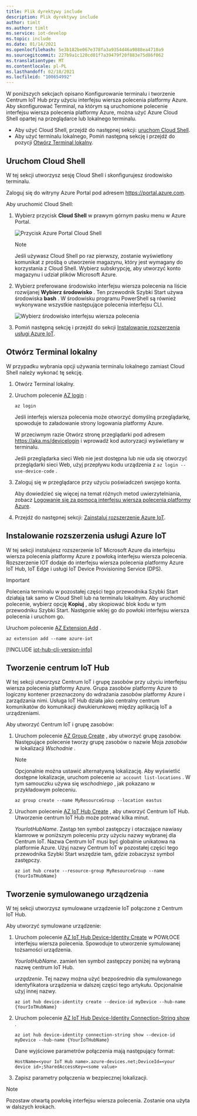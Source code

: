 ```yaml
---
title: Plik dyrektywy include
description: Plik dyrektywy include
author: timlt
ms.author: timlt
ms.service: iot-develop
ms.topic: include
ms.date: 01/14/2021
ms.openlocfilehash: 5e3b182be067e378fa3a9354d46a9888ea4710a9
ms.sourcegitcommit: 227b9a1c120cd01f7a39479f20f883e75d86f062
ms.translationtype: MT
ms.contentlocale: pl-PL
ms.lasthandoff: 02/18/2021
ms.locfileid: "100654992"
---
```

W poniższych sekcjach opisano Konfigurowanie terminalu i tworzenie Centrum IoT Hub przy użyciu interfejsu wiersza polecenia platformy Azure. Aby skonfigurować Terminal, na którym są uruchomione polecenie interfejsu wiersza polecenia platformy Azure, można użyć Azure Cloud Shell opartej na przeglądarce lub lokalnego terminalu.
* Aby użyć Cloud Shell, przejdź do następnej sekcji: [uruchom Cloud Shell](#launch-the-cloud-shell). 
* Aby użyć terminalu lokalnego, Pomiń następną sekcję i przejdź do pozycji [Otwórz Terminal lokalny](#open-a-local-terminal).

## <a name="launch-the-cloud-shell"></a>Uruchom Cloud Shell
W tej sekcji utworzysz sesję Cloud Shell i skonfigurujesz środowisko terminalu.

Zaloguj się do witryny Azure Portal pod adresem https://portal.azure.com.  

Aby uruchomić Cloud Shell:

1. Wybierz przycisk **Cloud Shell** w prawym górnym pasku menu w Azure Portal. 

    ![Przycisk Azure Portal Cloud Shell](media/iot-hub-include-create-hub-cli/cloud-shell-button.png)

    > [!NOTE]
    > Jeśli używasz Cloud Shell po raz pierwszy, zostanie wyświetlony komunikat z prośbą o utworzenie magazynu, który jest wymagany do korzystania z Cloud Shell.  Wybierz subskrypcję, aby utworzyć konto magazynu i udział plików Microsoft Azure. 

2. Wybierz preferowane środowisko interfejsu wiersza polecenia na liście rozwijanej **Wybierz środowisko** . Ten przewodnik Szybki Start używa środowiska **bash** . W środowisku programu PowerShell są również wykonywane wszystkie następujące polecenia interfejsu CLI. 

    ![Wybierz środowisko interfejsu wiersza polecenia](media/iot-hub-include-create-hub-cli/cloud-shell-environment.png)

3. Pomiń następną sekcję i przejdź do sekcji [Instalowanie rozszerzenia usługi Azure IoT](#install-the-azure-iot-extension). 

## <a name="open-a-local-terminal"></a>Otwórz Terminal lokalny
W przypadku wybrania opcji używania terminalu lokalnego zamiast Cloud Shell należy wykonać tę sekcję.  

1. Otwórz Terminal lokalny.
1. Uruchom polecenie [AZ login](https://docs.microsoft.com/cli/azure/reference-index?view=azure-cli-latest#az_login&preserve-view=true) :

   ```azurecli
   az login
   ```

    Jeśli interfejs wiersza polecenia może otworzyć domyślną przeglądarkę, spowoduje to załadowanie strony logowania platformy Azure.

    W przeciwnym razie Otwórz stronę przeglądarki pod adresem https://aka.ms/devicelogin i wprowadź kod autoryzacji wyświetlany w terminalu.

    Jeśli przeglądarka sieci Web nie jest dostępna lub nie uda się otworzyć przeglądarki sieci Web, użyj przepływu kodu urządzenia z `az login --use-device-code` .

1. Zaloguj się w przeglądarce przy użyciu poświadczeń swojego konta.

    Aby dowiedzieć się więcej na temat różnych metod uwierzytelniania, zobacz [Logowanie się za pomocą interfejsu wiersza polecenia platformy Azure]( /cli/azure/authenticate-azure-cli ).

1. Przejdź do następnej sekcji: [Zainstaluj rozszerzenie Azure IoT](#install-the-azure-iot-extension). 

## <a name="install-the-azure-iot-extension"></a>Instalowanie rozszerzenia usługi Azure IoT
W tej sekcji instalujesz rozszerzenie IoT Microsoft Azure dla interfejsu wiersza polecenia platformy Azure z powłoką interfejsu wiersza polecenia. Rozszerzenie IOT dodaje do interfejsu wiersza polecenia platformy Azure IoT Hub, IoT Edge i usługi IoT Device Provisioning Service (DPS).

> [!IMPORTANT]
> Polecenia terminalu w pozostałej części tego przewodnika Szybki Start działają tak samo w Cloud Shell lub na terminalu lokalnym. Aby uruchomić polecenie, wybierz opcję **Kopiuj** , aby skopiować blok kodu w tym przewodniku Szybki Start. Następnie wklej go do powłoki interfejsu wiersza polecenia i uruchom go.

Uruchom polecenie [AZ Extension Add](https://docs.microsoft.com/cli/azure/extension?view=azure-cli-latest#az-extension-add&preserve-view=true) . 

   ```azurecli
   az extension add --name azure-iot
   ```
[!INCLUDE [iot-hub-cli-version-info](iot-hub-cli-version-info.md)]

## <a name="create-an-iot-hub"></a>Tworzenie centrum IoT Hub
W tej sekcji utworzysz Centrum IoT i grupę zasobów przy użyciu interfejsu wiersza polecenia platformy Azure.  Grupa zasobów platformy Azure to logiczny kontener przeznaczony do wdrażania zasobów platformy Azure i zarządzania nimi. Usługa IoT Hub działa jako centralny centrum komunikatów do komunikacji dwukierunkowej między aplikacją IoT a urządzeniami. 

Aby utworzyć Centrum IoT i grupę zasobów:

1. Uruchom polecenie [AZ Group Create](https://docs.microsoft.com/cli/azure/group?view=azure-cli-latest#az-group-create&preserve-view=true) , aby utworzyć grupę zasobów. Następujące polecenie tworzy grupę zasobów o nazwie Moja *zasobów* w lokalizacji *Wschodnie* . 
    >[!NOTE]
    > Opcjonalnie można ustawić alternatywną lokalizację. Aby wyświetlić dostępne lokalizacje, uruchom polecenie `az account list-locations` . W tym samouczku używa się *wschodniego* , jak pokazano w przykładowym poleceniu. 

    ```azurecli
    az group create --name MyResourceGroup --location eastus
    ```

1. Uruchom polecenie [AZ IoT Hub Create](https://docs.microsoft.com/cli/azure/iot/hub?view=azure-cli-latest#az-iot-hub-create&preserve-view=true) , aby utworzyć Centrum IoT Hub. Utworzenie centrum IoT Hub może potrwać kilka minut. 

    *YourIotHubName*. Zastąp ten symbol zastępczy i otaczające nawiasy klamrowe w poniższym poleceniu przy użyciu nazwy wybranej dla Centrum IoT. Nazwa Centrum IoT musi być globalnie unikatowa na platformie Azure. Użyj nazwy Centrum IoT w pozostałej części tego przewodnika Szybki Start wszędzie tam, gdzie zobaczysz symbol zastępczy.

    ```azurecli
    az iot hub create --resource-group MyResourceGroup --name {YourIoTHubName}
    ```

## <a name="create-a-simulated-device"></a>Tworzenie symulowanego urządzenia
W tej sekcji utworzysz symulowane urządzenie IoT połączone z Centrum IoT Hub. 

Aby utworzyć symulowane urządzenie:
1. Uruchom polecenie [AZ IoT Hub Device-Identity Create](https://docs.microsoft.com/cli/azure/ext/azure-iot/iot/hub/device-identity?view=azure-cli-latest#ext-azure-iot-az-iot-hub-device-identity-create&preserve-view=true) w POWŁOCE interfejsu wiersza polecenia. Spowoduje to utworzenie symulowanej tożsamości urządzenia. 

    *YourIotHubName*. zamień ten symbol zastępczy poniżej na wybraną nazwę centrum IoT Hub. 

    *urządzenie*. Tej nazwy można użyć bezpośrednio dla symulowanego identyfikatora urządzenia w dalszej części tego artykułu. Opcjonalnie użyj innej nazwy. 

    ```azurecli
    az iot hub device-identity create --device-id myDevice --hub-name {YourIoTHubName} 
    ```

1.  Uruchom polecenie [AZ IoT Hub Device-Identity Connection-String show](https://docs.microsoft.com/cli/azure/ext/azure-iot/iot/hub/device-identity/connection-string?view=azure-cli-latest#ext_azure_iot_az_iot_hub_device_identity_connection_string_show&preserve-view=true) . 

    ```azurecli
    az iot hub device-identity connection-string show --device-id myDevice --hub-name {YourIoTHubName}
    ```

    Dane wyjściowe parametrów połączenia mają następujący format:

    ```Output
    HostName=<your IoT Hub name>.azure-devices.net;DeviceId=<your device id>;SharedAccessKey=<some value>
    ```

1. Zapisz parametry połączenia w bezpiecznej lokalizacji. 

> [!NOTE]
> Pozostaw otwartą powłokę interfejsu wiersza polecenia. Zostanie ona użyta w dalszych krokach.
